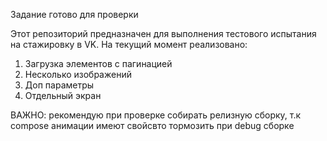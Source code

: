 Задание готово для проверки

Этот репозиторий предназначен для выполнения тестового испытания на стажировку в VK. 
На текущий момент реализовано:
1. Загрузка элементов с пагинацией
3. Несколько изображений
4. Доп параметры
5. Отдельный экран

ВАЖНО: рекомендую при проверке собирать релизную сборку, т.к compose анимации имеют свойсвто тормозить при debug сборке

